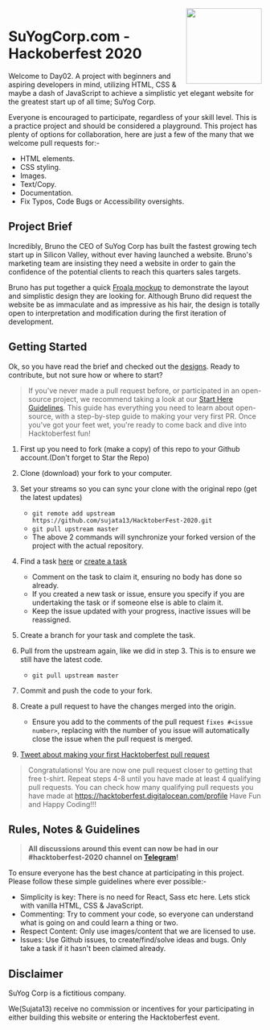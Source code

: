 <img src="assets/images/keiko-logo.png" align="right" width="150px"/>

# SuYogCorp.com - Hackoberfest 2020

Welcome to Day02. A project with beginners and aspiring developers in mind, utilizing HTML, CSS & maybe a dash of JavaScript to achieve a simplistic yet elegant website for the greatest start up of all time; SuYog Corp.

Everyone is encouraged to participate, regardless of your skill level. This is a practice project and should be considered a playground. This project has plenty of options for collaboration, here are just a few of the many that we welcome pull requests for:-

- HTML elements.
- CSS styling.
- Images.
- Text/Copy.
- Documentation.
- Fix Typos, Code Bugs or Accessibility oversights.

## Project Brief

Incredibly, Bruno the CEO of SuYog Corp has built the fastest growing tech start up in Silicon Valley, without ever having launched a website. Bruno's marketing team are insisting they need a website in order to gain the confidence of the potential clients to reach this quarters sales targets.

Bruno has put together a quick [Froala mockup](https://github.com/sujata13/HacktoberFest-2020/blob/master/Day02/Design%20Assets/design-mockup.png) to demonstrate the layout and simplistic design they are looking for. Although Bruno did request the website be as immaculate and as impressive as his hair, the design is totally open to interpretation and modification during the first iteration of development.

## Getting Started

Ok, so you have read the brief and checked out the [designs](https://github.com/sujata13/HacktoberFest-2020/blob/master/Day02/Design%20Assets/design-mockup.png). Ready to contribute, but not sure how or where to start?

> If you've never made a pull request before, or participated in an open-source project, we recommend taking a look at our [Start Here Guidelines](https://github.com/sujata13/HacktoberFest-2020/blob/master/README.md). This guide has everything you need to learn about open-source, with a step-by-step guide to making your very first PR.
> Once you've got your feet wet, you're ready to come back and dive into Hacktoberfest fun!

1. First up you need to fork (make a copy) of this repo to your Github account.(Don't forget to Star the Repo)
2. Clone (download) your fork to your computer.
3. Set your streams so you can sync your clone with the original repo (get the latest updates)

   - `git remote add upstream https://github.com/sujata13/HacktoberFest-2020.git`
   - `git pull upstream master`
   - The above 2 commands will synchronize your forked version of the project with the actual repository.

4. Find a task [here](https://github.com/sujata13/HacktoberFest-2020/issues) or [create a task](https://github.com/sujata13/HacktoberFest-2020/issues)
   - Comment on the task to claim it, ensuring no body has done so already.
   - If you created a new task or issue, ensure you specify if you are undertaking the task or if someone else is able to claim it.
   - Keep the issue updated with your progress, inactive issues will be reassigned.
5. Create a branch for your task and complete the task.
6. Pull from the upstream again, like we did in step 3. This is to ensure we still have the latest code.
   - `git pull upstream master`
7. Commit and push the code to your fork.
8. Create a pull request to have the changes merged into the origin.
   - Ensure you add to the comments of the pull request `fixes #<issue number>`, replacing **<issue number>** with the number of you issue will automatically close the issue when the pull request is merged.
9. [Tweet about making your first Hacktoberfest pull request](https://ctt.ac/1KI1u)

> Congratulations! You are now one pull request closer to getting that free t-shirt. Repeat steps 4-8 until you have made at least 4 qualifying pull requests. You can check how many qualifying pull requests you have made at <https://hacktoberfest.digitalocean.com/profile> Have Fun and Happy Coding!!!

## Rules, Notes & Guidelines

> **All discussions around this event can now be had in our #hacktoberfest-2020 channel on [Telegram](https://t.me/hacktober_fest_2020)!**

To ensure everyone has the best chance at participating in this project. Please follow these simple guidelines where ever possible:-

- Simplicity is key: There is no need for React, Sass etc here. Lets stick with vanilla HTML, CSS & JavaScript.
- Commenting: Try to comment your code, so everyone can understand what is going on and could learn a thing or two.
- Respect Content: Only use images/content that we are licensed to use.
- Issues: Use Github issues, to create/find/solve ideas and bugs. Only take a task if it hasn't been claimed already.

## Disclaimer

SuYog Corp is a fictitious company.

We(Sujata13) receive no commission or incentives for your participating in either building this website or entering the Hacktoberfest event.
